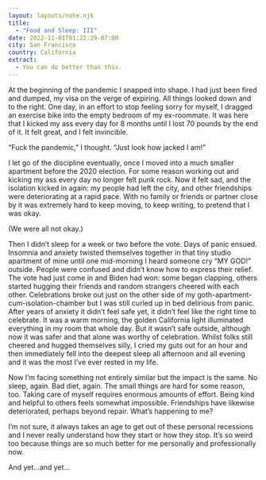 ```yaml
---
layout: layouts/note.njk
title:
  - "Food and Sleep: III"
date: 2022-11-01T01:22:29-07:00
city: San Francisco
country: California
extract:
  - You can do better than this.
---
```


At the beginning of the pandemic I snapped into shape. I had just been fired and dumped, my visa on the verge of expiring. All things looked down and to the right. One day, in an effort to stop feeling sorry for myself, I dragged an exercise bike into the empty bedroom of my ex-roommate. It was here that I kicked my ass every day for 8 months until I lost 70 pounds by the end of it. It felt great, and I felt invincible.

“Fuck the pandemic,” I thought. “Just look how jacked I am!”

I let go of the discipline eventually, once I moved into a much smaller apartment before the 2020 election. For some reason working out and kicking my ass every day no longer felt punk rock. Now it felt sad, and the isolation kicked in again: my people had left the city, and other friendships were deteriorating at a rapid pace. With no family or friends or partner close by it was extremely hard to keep moving, to keep writing, to pretend that I was okay.

(We were all not okay.)

Then I didn’t sleep for a week or two before the vote. Days of panic ensued. Insomnia and anxiety twisted themselves together in that tiny studio apartment of mine until one mid-morning I heard someone cry “MY GOD!” outside. People were confused and didn’t know how to express their relief. The vote had just come in and Biden had won: some began clapping, others started hugging their friends and random strangers cheered with each other. Celebrations broke out just on the other side of my goth-apartment-cum-isolation-chamber but I was still curled up in bed delirious from panic. After years of anxiety it didn’t feel safe yet, it didn’t feel like the right time to celebrate. It was a warm morning, the golden California light illuminated everything in my room that whole day. But it wasn’t safe outside, although now it was safer and that alone was worthy of celebration. Whilst folks still cheered and hugged themselves silly, I cried my guts out for an hour and then immediately fell into the deepest sleep all afternoon and all evening and it was the most I’ve ever rested in my life.

Now I’m facing something not entirely similar but the impact is the same. No sleep, again. Bad diet, again. The small things are hard for some reason, too. Taking care of myself requires enormous amounts of effort. Being kind and helpful to others feels somewhat impossible. Friendships have likewise deteriorated, perhaps beyond repair. What’s happening to me?

I’m not sure, it always takes an age to get out of these personal recessions and I never really understand how they start or how they stop. It’s so weird too because things are so much better for me personally and professionally now.

And yet...and yet...
